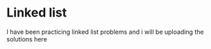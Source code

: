# Linked list
I have been practicing linked list problems and i will be uploading the solutions here

